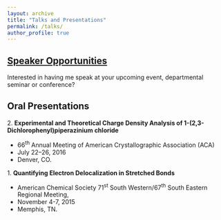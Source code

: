 ```yaml
---
layout: archive
title: "Talks and Presentations"
permalink: /talks/
author_profile: true
---
```


[Speaker Opportunities](https://arshadmehmood118.github.io/talks/2012-03-01-talk-1)
------
Interested in having me speak at your upcoming event, departmental seminar or conference?

Oral Presentations
------
2\. **Experimental and Theoretical Charge Density Analysis of 1-(2,3-Dichlorophenyl)piperazinium chloride**
- 66<sup>th</sup> Annual Meeting of American Crystallographic Association (ACA)
- July 22–26, 2016
- Denver, CO.

1\. **Quantifying Electron Delocalization in Stretched Bonds**
- American Chemical Society 71<sup>st</sup> South Western/67<sup>th</sup> South Eastern Regional Meeting, 
- November 4-7, 2015
- Memphis, TN.
